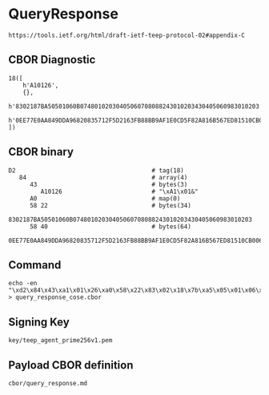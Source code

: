 <!--
 Copyright (c) 2020 SECOM CO., LTD. All Rights reserved.

 SPDX-License-Identifier: BSD-2-Clause
-->

# QueryResponse
    https://tools.ietf.org/html/draft-ietf-teep-protocol-02#appendix-C

## CBOR Diagnostic
    18([
        h'A10126',
        {},
        h'8302187BA50501060B07480102030405060708088243010203430405060983010203',
        h'0EE77E0AA849DDA96820835712F5D2163FB88BB9AF1E0CD5F82A816B567ED81510CB00684BD1CC60403CB970DEF513527C4BABABBFCBA4F5FB51235C4C35E4A4'
    ])

## CBOR binary
    D2                                      # tag(18)
       84                                   # array(4)
          43                                # bytes(3)
             A10126                         # "\xA1\x01&"
          A0                                # map(0)
          58 22                             # bytes(34)
             8302187BA50501060B07480102030405060708088243010203430405060983010203
          58 40                             # bytes(64)
             0EE77E0AA849DDA96820835712F5D2163FB88BB9AF1E0CD5F82A816B567ED81510CB00684BD1CC60403CB970DEF513527C4BABABBFCBA4F5FB51235C4C35E4A4

## Command
    echo -en "\xd2\x84\x43\xa1\x01\x26\xa0\x58\x22\x83\x02\x18\x7b\xa5\x05\x01\x06\x0b\x07\x48\x01\x02\x03\x04\x05\x06\x07\x08\x08\x82\x43\x01\x02\x03\x43\x04\x05\x06\x09\x83\x01\x02\x03\x58\x40\x0e\xe7\x7e\x0a\xa8\x49\xdd\xa9\x68\x20\x83\x57\x12\xf5\xd2\x16\x3f\xb8\x8b\xb9\xaf\x1e\x0c\xd5\xf8\x2a\x81\x6b\x56\x7e\xd8\x15\x10\xcb\x00\x68\x4b\xd1\xcc\x60\x40\x3c\xb9\x70\xde\xf5\x13\x52\x7c\x4b\xab\xab\xbf\xcb\xa4\xf5\xfb\x51\x23\x5c\x4c\x35\xe4\xa4" > query_response_cose.cbor

## Signing Key
    key/teep_agent_prime256v1.pem

## Payload CBOR definition
    cbor/query_response.md
